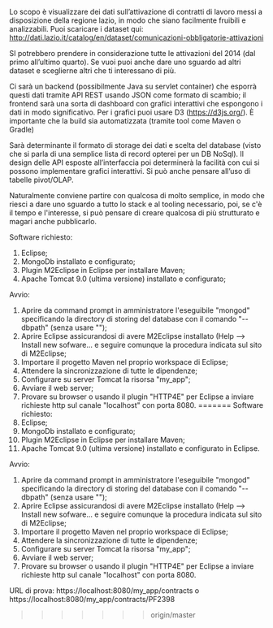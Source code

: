 Lo scopo è visualizzare dei dati sull’attivazione di contratti di lavoro messi a disposizione della regione lazio, in modo che siano facilmente fruibili e analizzabili. Puoi scaricare i dataset qui: http://dati.lazio.it/catalog/en/dataset/comunicazioni-obbligatorie-attivazioni

SI potrebbero prendere in considerazione tutte le attivazioni del 2014 (dal primo all’ultimo quarto). Se vuoi puoi anche dare uno sguardo ad altri dataset e sceglierne altri che ti interessano di più.

Ci sarà un backend (possibilmente Java su servlet container) che esporrà questi dati tramite API REST usando JSON come formato di scambio; il frontend sarà una sorta di dashboard con grafici interattivi che espongono i dati in modo significativo. Per i grafici puoi usare D3 (https://d3js.org/). È importante che la build sia automatizzata (tramite tool come Maven o Gradle)

Sarà determinante il formato di storage dei dati e scelta del database (visto che si parla di una semplice lista di record opterei per un DB NoSql). Il design delle API esposte all’interfaccia poi determinerà la facilità con cui si possono implementare grafici interattivi. Si può anche pensare all’uso di tabelle pivot/OLAP.

Naturalmente conviene partire con qualcosa di molto semplice, in modo che riesci a dare uno sguardo a tutto lo stack e al tooling necessario, poi, se c'è il tempo e l'interesse, si può pensare di creare qualcosa di più strutturato e magari anche pubblicarlo.


Software richiesto:<br>
1. Eclipse;<br>
2. MongoDb installato e configurato;<br>
3. Plugin M2Eclipse in Eclipse per installare Maven;<br>
4. Apache Tomcat 9.0 (ultima versione) installato e configurato;<br>

Avvio:
1. Aprire da command prompt in amministratore l'eseguibile "mongod" specificando la directory di storing del database con il comando "--dbpath" (senza usare "");
2. Aprire Eclipse assicurandosi di avere M2Eclipse installato (Help --> Install new sofware... e seguire comunque la procedura indicata sul sito di M2Eclipse;
3. Importare il progetto Maven nel proprio workspace di Eclipse;
4. Attendere la sincronizzazione di tutte le dipendenze;
5. Configurare su server Tomcat la risorsa "my_app";
6. Avviare il web server;
7. Provare su browser o usando il plugin "HTTP4E" per Eclipse a inviare richieste http sul canale "localhost" con porta 8080.
=======
Software richiesto:<br>
1. Eclipse;<br>
2. MongoDb installato e configurato;<br>
3. Plugin M2Eclipse in Eclipse per installare Maven;<br>
4. Apache Tomcat 9.0 (ultima versione) installato e configurato in Eclipse.<br>

Avvio:<br>
1. Aprire da command prompt in amministratore l'eseguibile "mongod" specificando la directory di storing del database con il comando "--dbpath" (senza usare "");<br>
2. Aprire Eclipse assicurandosi di avere M2Eclipse installato (Help --> Install new sofware... e seguire comunque la procedura indicata sul sito di M2Eclipse;<br>
3. Importare il progetto Maven nel proprio workspace di Eclipse;<br>
4. Attendere la sincronizzazione di tutte le dipendenze;<br>
5. Configurare su server Tomcat la risorsa "my_app";<br>
6. Avviare il web server;<br>
7. Provare su browser o usando il plugin "HTTP4E" per Eclipse a inviare richieste http sul canale "localhost" con porta 8080.

URL di prova: https://localhost:8080/my_app/contracts o https://localhost:8080/my_app/contracts/PF2398
>>>>>>> origin/master
